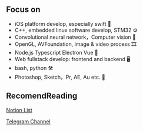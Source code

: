 
## Focus on

* iOS platform develop, especially swift 📱
* C++, embedded linux software develop, STM32 ⚙️
* Convolutional neural network，Computer vision 🤯
* OpenGL, AVFoundation, image & video process 🎞
* Node.js Typescript Electron Vue 🛴
* Web fullstack develop: frontend and backend 🖥
* bash, python 🛠
* Photoshop, Sketch，Pr, AE, Au etc. 📸


## RecomendReading

[Notion List](https://www.notion.so/qsc/b57cc9293b7745daa9397c69ee607347?v=8c191a88e9e34591841537eb44e11d4d)

[Telegram Channel](https://t.me/s/knowledge_dock)
